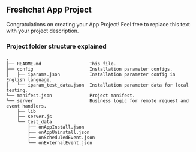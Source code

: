 ## Freshchat App Project

Congratulations on creating your App Project! Feel free to replace this text with your project description.

### Project folder structure explained

    .
    ├── README.md                  This file.
    ├── config                     Installation parameter configs.
    │   ├── iparams.json           Installation parameter config in English language.
    │   └── iparam_test_data.json  Installation parameter data for local testing.
    └── manifest.json              Project manifest.
    └── server                     Business logic for remote request and event handlers.
        ├── lib
        ├── server.js
        └── test_data
            ├── onAppInstall.json
            ├── onAppUninstall.json
            ├── onScheduledEvent.json
            └── onExternalEvent.json
